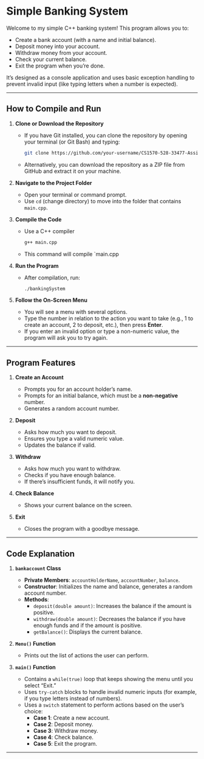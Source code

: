 # Simple Banking System

Welcome to my simple C++ banking system! This program allows you to:
- Create a bank account (with a name and initial balance).
- Deposit money into your account.
- Withdraw money from your account.
- Check your current balance.
- Exit the program when you’re done.

It’s designed as a console application and uses basic exception handling to prevent invalid input (like typing letters when a number is expected).

---

## How to Compile and Run

1. **Clone or Download the Repository**  
   - If you have Git installed, you can clone the repository by opening your terminal (or Git Bash) and typing:
     ```bash
     git clone https://github.com/your-username/CS1570-528-33477-Assignment.git
     ```
   - Alternatively, you can download the repository as a ZIP file from GitHub and extract it on your machine.

2. **Navigate to the Project Folder**  
   - Open your terminal or command prompt.
   - Use `cd` (change directory) to move into the folder that contains `main.cpp`.

3. **Compile the Code**  
   - Use a C++ compiler 
     ```bash
     g++ main.cpp 
     ```
   - This command will compile `main.cpp

4. **Run the Program**  
   - After compilation, run:
     ```bash
     ./bankingSystem
     ```
    

5. **Follow the On-Screen Menu**  
   - You will see a menu with several options.  
   - Type the number in relation to the action you want to take (e.g., 1 to create an account, 2 to deposit, etc.), then press **Enter**.  
   - If you enter an invalid option or type a non-numeric value, the program will ask you to try again.

---

## Program Features

1. **Create an Account**  
   - Prompts you for an account holder’s name.  
   - Prompts for an initial balance, which must be a **non-negative** number.  
   - Generates a random account number.

2. **Deposit**  
   - Asks how much you want to deposit.  
   - Ensures you type a valid numeric value.  
   - Updates the balance if valid.

3. **Withdraw**  
   - Asks how much you want to withdraw.  
   - Checks if you have enough balance.  
   - If there’s insufficient funds, it will notify you.

4. **Check Balance**  
   - Shows your current balance on the screen.

5. **Exit**  
   - Closes the program with a goodbye message.

---

## Code Explanation

1. **`bankaccount` Class**  
   - **Private Members**: `accountHolderName`, `accountNumber`, `balance`.  
   - **Constructor**: Initializes the name and balance, generates a random account number.  
   - **Methods**:
     - `deposit(double amount)`: Increases the balance if the amount is positive.  
     - `withdraw(double amount)`: Decreases the balance if you have enough funds and if the amount is positive.  
     - `getBalance()`: Displays the current balance.

2. **`Menu()` Function**  
   - Prints out the list of actions the user can perform.

3. **`main()` Function**  
   - Contains a `while(true)` loop that keeps showing the menu until you select “Exit.”  
   - Uses `try-catch` blocks to handle invalid numeric inputs (for example, if you type letters instead of numbers).  
   - Uses a `switch` statement to perform actions based on the user’s choice:
     - **Case 1**: Create a new account.  
     - **Case 2**: Deposit money.  
     - **Case 3**: Withdraw money.  
     - **Case 4**: Check balance.  
     - **Case 5**: Exit the program.

---


